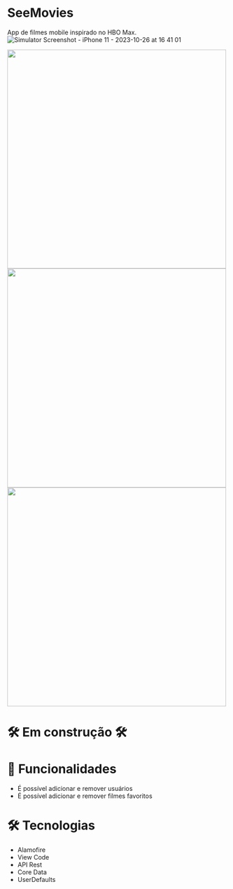# SeeMovies
App de filmes mobile inspirado no HBO Max.![Simulator Screenshot - iPhone 11 - 2023-10-26 at 16 41 01](https://github.com/vitor-scheffer/SeeMovies/assets/103120313/4a8110c1-f8be-48b1-b720-b4f86588daef)


<a href="#" target="_blank">
  <img style="height: 500px" src="https://user-images.githubusercontent.com/103120313/217963799-cb2e4f42-f26d-4bf8-baef-5fac996a757e.png"></img>
  <img style="height: 500px" src="https://user-images.githubusercontent.com/103120313/218236055-1fab8294-9e03-488e-927c-cd182c0f1326.png"></img>
  <img style="height: 500px" src="https://user-images.githubusercontent.com/103120313/218236055-1fab8294-9e03-488e-927c-cd182c0f1326.png"></img>
</a>

# 🛠️ Em construção 🛠️

# 📲 Funcionalidades

<ul>
  <li>É possível adicionar e remover usuários</li>
  <li>É possível adicionar e remover filmes favoritos</li>
</ul>

# 🛠️ Tecnologias

<ul>
  <li>Alamofire</li>
  <li>View Code</li>
  <li>API Rest</li>
  <li>Core Data</li>
  <li>UserDefaults</li>
</ul>


